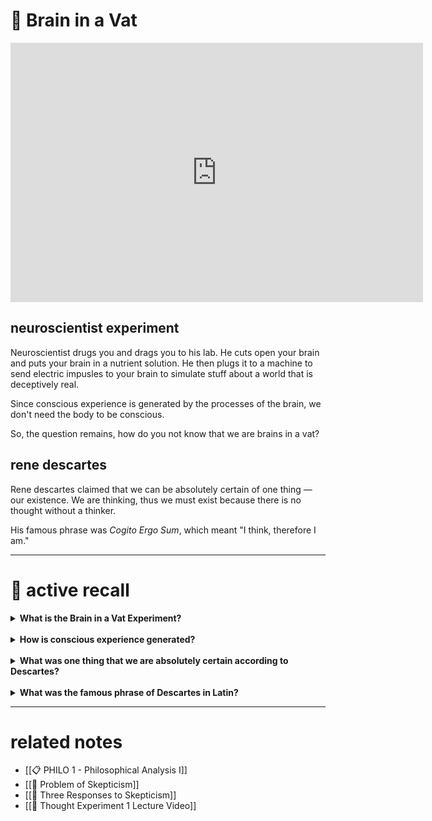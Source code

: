 
# 🌲  Brain in a Vat
<iframe width="660" height="415" src="https://www.youtube.com/embed/zO0sSJB1TrI" frameborder="0" allow="accelerometer; autoplay; clipboard-write; encrypted-media; gyroscope; picture-in-picture" allowfullscreen></iframe>

## neuroscientist experiment

Neuroscientist drugs you and drags you to his lab. He cuts open your brain and puts your brain in a nutrient solution. He then plugs it to a machine to send electric impusles to your brain to simulate stuff about a world that is deceptively real.

Since conscious experience is generated by the processes of the brain, we don't need the body to be conscious.

So, the question remains, how do you not know that we are brains in a vat?

## rene descartes

Rene descartes claimed that we can be absolutely certain of one thing — our existence. We are thinking, thus we must exist because there is no thought without a thinker. 

His famous phrase was *Cogito Ergo Sum*, which meant "I think, therefore I am."

---

# 🧠 active recall

<details> 
	<summary> <b>What is the Brain in a Vat Experiment?</b></summary>
	Neuroscientist drugs you and drags you to his lab. He cuts open your brain and puts your brain in a nutrient solution. He then plugs it to a machine to send electric impusles to your brain to simulate stuff about a world that is deceptively real.
</details>
<br>
<details> 
	<summary> <b>How is conscious experience generated?</b></summary>
	Conscious experience is generated by the processes of the brain.
</details>
<br>
<details> 
	<summary> <b>What was one thing that we are absolutely certain according to Descartes?</b></summary>
	Rene descartes claimed that we can be absolutely certain of one thing — our existence
</details>
<br>
<details> 
	<summary> <b>What was the famous phrase of Descartes in Latin?</b></summary>
	Cogito Ergo Sum
	<details> 
	<summary> <b>What does it mean?</b></summary>
	"I think, therefore I am."
</details>
</details>

---

# related notes
- [[📋 PHILO 1 - Philosophical Analysis I]]
- [[🌲 Problem of Skepticism]]
- [[🌲  Three Responses to Skepticism]]
- [[🌲  Thought Experiment 1 Lecture Video]]